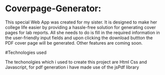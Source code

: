 # Coverpage-Generator:  

This special Web App was created for my sister. It is designed to make her college life easier by providing a hassle-free solution for generating cover pages for lab reports. All she needs to do is fill in the required information in the user-friendly input fields and upon clicking the download buttton the PDF cover page will be generated. Other features are coming soon.

#Technologies used

The techonolgies which i used to create this project are Html Css and Javascript, for pdf generation i have made use of the jsPdf library

